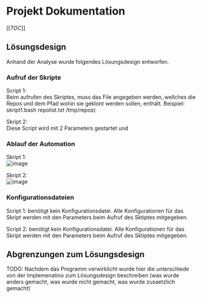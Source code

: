 # Projekt Dokumentation

[[_TOC_]]

## Lösungsdesign
Anhand der Analyse wurde folgendes Lösungsdesign entworfen.

### Aufruf der Skripte

Script 1: <br>
Beim aufrufen des Skriptes, muss das File angegeben werden, wellches die Repos und dem Pfad wohin sie geklont werden sollen, enthält. 
Beispiel: skript1.bash repolist.txt /tmp/repos)

Skript 2: <br>
Diese Script wird mit 2 Parameters gestartet <Verzeichnis der Repos> und <Pfad des Files>

### Ablauf der Automation
Skript 1: <br>
![image](https://user-images.githubusercontent.com/72258756/176767389-081461f0-8ecd-49e5-9a92-96883f4610c0.png)

Skript 2: <br>
![image](https://user-images.githubusercontent.com/72258756/176768280-9b2319c7-f0bc-43db-9ef3-d8ef4cb4b813.png)


### Konfigurationsdateien

Script 1: benötigt kein Konfigurationsdatei. Alle Konfigurationen für das Skript werden mit den Parameters beim Aufruf des Sktiptes mitgegeben.

Script 2: benötigt kein Konfigurationsdatei. Alle Konfigurationen für das Skript werden mit den Parameters beim Aufruf des Sktiptes mitgegeben.

## Abgrenzungen zum Lösungsdesign

TODO: Nachdem das Programm verwirklicht wurde hier die unterschiede von der Implemenatino zum Lösungsdesign beschreiben (was wurde anders gemacht, was wurde nicht gemacht, was wurde zusaetzlich gemacht)
